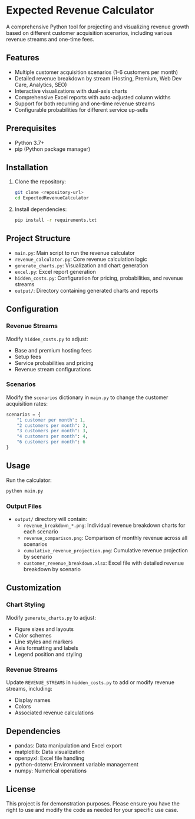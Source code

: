 # Expected Revenue Calculator

A comprehensive Python tool for projecting and visualizing revenue growth based on different customer acquisition scenarios, including various revenue streams and one-time fees.

## Features

- Multiple customer acquisition scenarios (1-6 customers per month)
- Detailed revenue breakdown by stream (Hosting, Premium, Web Dev Care, Analytics, SEO)
- Interactive visualizations with dual-axis charts
- Comprehensive Excel reports with auto-adjusted column widths
- Support for both recurring and one-time revenue streams
- Configurable probabilities for different service up-sells

## Prerequisites

- Python 3.7+
- pip (Python package manager)

## Installation

1. Clone the repository:
   ```bash
   git clone <repository-url>
   cd ExpectedRevenueCalculator
   ```

2. Install dependencies:
   ```bash
   pip install -r requirements.txt
   ```

## Project Structure

- `main.py`: Main script to run the revenue calculator
- `revenue_calculator.py`: Core revenue calculation logic
- `generate_charts.py`: Visualization and chart generation
- `excel.py`: Excel report generation
- `hidden_costs.py`: Configuration for pricing, probabilities, and revenue streams
- `output/`: Directory containing generated charts and reports

## Configuration

### Revenue Streams

Modify `hidden_costs.py` to adjust:
- Base and premium hosting fees
- Setup fees
- Service probabilities and pricing
- Revenue stream configurations

### Scenarios

Modify the `scenarios` dictionary in `main.py` to change the customer acquisition rates:

```python
scenarios = {
    "1 customer per month": 1,
    "2 customers per month": 2,
    "3 customers per month": 3,
    "4 customers per month": 4,
    "6 customers per month": 6
}
```

## Usage

Run the calculator:
```bash
python main.py
```

### Output Files

- `output/` directory will contain:
  - `revenue_breakdown_*.png`: Individual revenue breakdown charts for each scenario
  - `revenue_comparison.png`: Comparison of monthly revenue across all scenarios
  - `cumulative_revenue_projection.png`: Cumulative revenue projection by scenario
  - `customer_revenue_breakdown.xlsx`: Excel file with detailed revenue breakdown by scenario

## Customization

### Chart Styling

Modify `generate_charts.py` to adjust:
- Figure sizes and layouts
- Color schemes
- Line styles and markers
- Axis formatting and labels
- Legend position and styling

### Revenue Streams

Update `REVENUE_STREAMS` in `hidden_costs.py` to add or modify revenue streams, including:
- Display names
- Colors
- Associated revenue calculations

## Dependencies

- pandas: Data manipulation and Excel export
- matplotlib: Data visualization
- openpyxl: Excel file handling
- python-dotenv: Environment variable management
- numpy: Numerical operations

## License

This project is for demonstration purposes. Please ensure you have the right to use and modify the code as needed for your specific use case.
